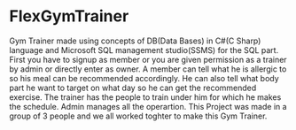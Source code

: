 # FlexGymTrainer
Gym Trainer made using concepts of DB(Data Bases) in C#(C Sharp) language and Microsoft SQL management studio(SSMS) for the SQL part.
First you have to signup as member or you are given permission as a trainer by admin or directly enter as owner.
A member can tell what he is allergic to so his meal can be recommended accordingly.
He can also tell what body part he want to target on what day so he can get the recommended exercise.
The trainer has the people to train under him for which he makes the schedule.
Admin manages all the operartion.
This Project was made in a group of 3 people and we all worked toghter to make this Gym Trainer.
